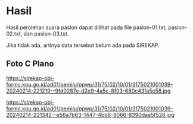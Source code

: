 # Hasil

Hasil perolehan suara paslon dapat dilihat pada file paslon-01.txt, paslon-02.txt, dan paslon-03.txt.

Jika tidak ada, artinya data tersebut belum ada pada SIREKAP.

## Foto C Plano

https://sirekap-obj-formc.kpu.go.id/ad01/pemilu/ppwp/31/75/02/10/01/3175021001039-20240214-221219--9fd0287e-d2e9-4a5c-8f03-680c43fa5e58.jpg

https://sirekap-obj-formc.kpu.go.id/ad01/pemilu/ppwp/31/75/02/10/01/3175021001039-20240214-221342--e56a7b63-1447-4bb6-8066-8390dae5f528.jpg
